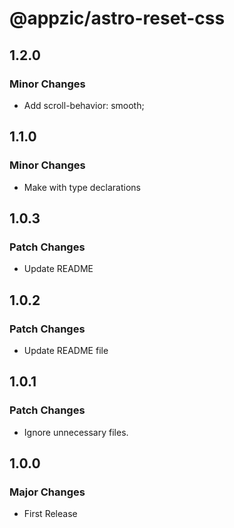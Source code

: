 # @appzic/astro-reset-css

## 1.2.0

### Minor Changes

- Add scroll-behavior: smooth;

## 1.1.0

### Minor Changes

- Make with type declarations

## 1.0.3

### Patch Changes

- Update README

## 1.0.2

### Patch Changes

- Update README file

## 1.0.1

### Patch Changes

- Ignore unnecessary files.

## 1.0.0

### Major Changes

- First Release

